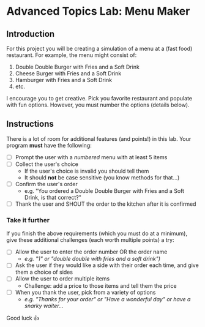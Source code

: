 # Advanced Topics Lab: Menu Maker

## Introduction
For this project you will be creating a simulation of a menu at a (fast food) restaurant. For example, the menu might consist of: 

1. Double Double Burger with Fries and a Soft Drink
2. Cheese Burger with Fries and a Soft Drink
3. Hamburger with Fries and a Soft Drink
4. etc.

I encourage  you to get creative. Pick you favorite restaurant and populate with fun options. However, you must number the options (details below). 

## Instructions
There is a lot of room for additional features (and points!) in this lab. 
Your program **must** have the following:
- [ ] Prompt the user with a *numbered* menu with at least 5 items
- [ ] Collect the user's choice
  * If the user's choice is invalid you should tell them
  * It should **not** be case sensitive (you know methods for that...)
- [ ] Confirm the user's order 
  * e.g. "You ordered a Double Double Burger with Fries and a Soft Drink, is that correct?"
- [ ] Thank the user and SHOUT the order to the kitchen after it is confirmed

### Take it further
If you finish the above requirements (which you must do at a minimum), give these additional challenges (each worth multiple points) a try:
- [ ] Allow the user to enter the order number OR the order name 
  * *e.g. "1" or "double double with fries and a soft drink")*
- [ ] Ask the user if they would like a side with their order each time, and give them a choice of sides
- [ ] Allow the user to order multiple items 
  * Challenge: add a price to those items and tell them the price
- [ ] When you thank the user, pick from a variety of options
  * *e.g. "Thanks for your order" or "Have a wonderful day" or have a snarky waiter...*

Good luck :+1:

